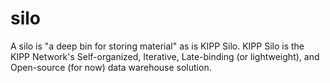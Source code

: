 silo
====

A silo is "a deep bin for storing material" as is KIPP Silo.  KIPP Silo is the KIPP Network's Self-organized, Iterative, Late-binding (or lightweight), and Open-source (for now) data warehouse solution.   
